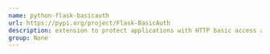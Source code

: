 ```yaml
---
name: python-flask-basicauth
url: https://pypi.org/project/Flask-BasicAuth
description: extension to protect applications with HTTP basic access authentication. URL : https://pypi.org/project/Flask-BasicAuth Groups : None
group: None
---
```

